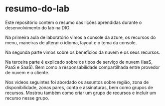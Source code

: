 # resumo-do-lab
Este repositório contém o resumo das lições aprendidas durante o desenvolvimento do lab na DIO

Na primeira aula de laboratório vimos a console da azure, os recursos do menu, maneiras de alterar o idioma, layout e o tema da console.

Na segunda parte vimos sobre os benefícios da nuvem e os seus recursos.

Na terceira parte é explicado sobre os tipos de serviço de nuvem (IaaS, PaaS e SaaS). Bem como a responsabilidade compartilhada entre provedor de nuvem e o cliente.

Nos videos seguintes foi abordado os assuntos sobre região, zona de disponibilidade, zonas pares, conta e assinaturas, bem como grupos de recursos. Mostrou também como criar um grupo de recursos e incluir um recurso nesse grupo.
